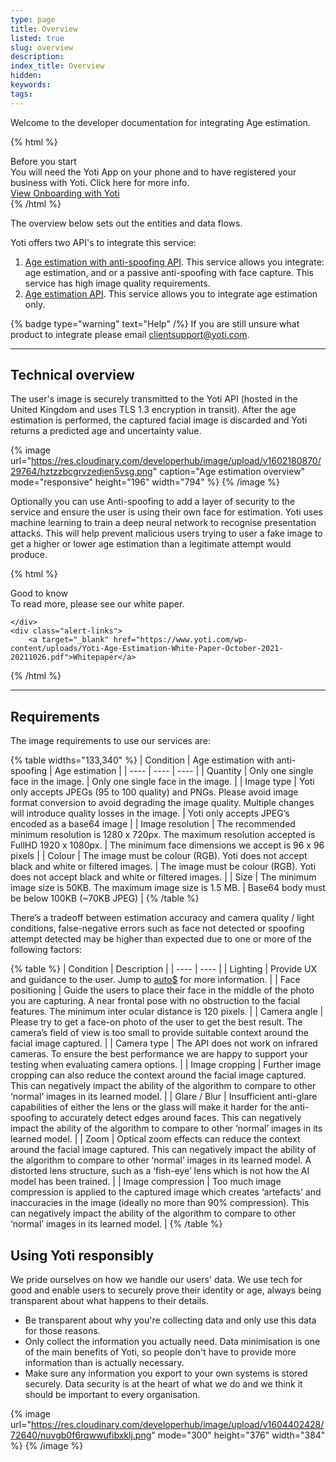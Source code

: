 ```yaml
---
type: page
title: Overview
listed: true
slug: overview
description: 
index_title: Overview
hidden: 
keywords: 
tags: 
---
```


Welcome to the developer documentation for integrating Age estimation.

{% html %}
<div class="alert-BYS">
   <div class="alert-title" id="BYS">
      Before you start
   </div>
   <div class="alert-text" >
      You will need the Yoti App on your phone and to have registered your business with Yoti. Click here for more info.
   </div>
   <div class="alert-links"> 
         <a target="_self" href="https://developers.yoti.com/yoti/age-estimation/getting-started">View Onboarding with Yoti</a>
   </div>
</div>
{% /html %}

The overview below sets out the entities and data flows.

Yoti offers two API's to integrate this service:

1. [Age estimation with anti-spoofing API](https://developers.yoti.com/age-estimation/integration-guide).  This service allows you integrate: age estimation, and or a passive anti-spoofing with face capture. This service has high image quality requirements.
2. [Age estimation API](https://developers.yoti.com/age-estimation/request-age). This service allows you to integrate age estimation only. 

{% badge type="warning" text="Help" /%} If you are still unsure what product to integrate please email [clientsupport@yoti.com](mailto:clientsupport@yoti.com).

---

## Technical overview

The user's image is securely transmitted to the Yoti API (hosted in the United Kingdom and uses TLS 1.3 encryption in transit). After the age estimation is performed, the captured facial image is discarded and Yoti returns a predicted age and uncertainty value.

{% image url="https://res.cloudinary.com/developerhub/image/upload/v1602180870/29764/hztzzbcgrvzedien5vsg.png" caption="Age estimation overview" mode="responsive" height="196" width="794" %}
{% /image %}

Optionally you can use Anti-spoofing to add a layer of security to the service and ensure the user is using their own face for estimation. Yoti uses machine learning to train a deep neural network to recognise presentation attacks. This will help prevent malicious users trying to user a fake image to get a higher or lower age estimation than a legitimate attempt would produce.

{% html %}
<div class="alert-GTK">
    <div class="alert-title" id="GTK">
        Good to know
    </div>
    <div class="alert-text">
        To read more, please see our white paper.

    </div>
    <div class="alert-links"> 
        <a target="_blank" href="https://www.yoti.com/wp-content/uploads/Yoti-Age-Estimation-White-Paper-October-2021-20211026.pdf">Whitepaper</a>
   </div>
{% /html %}

---

## Requirements

The image requirements to use our services are:

{% table widths="133,340" %}
| Condition | Age estimation with anti-spoofing | Age estimation | 
| ---- | ---- | ---- | 
| Quantity | Only one single face in the image. | Only one single face in the image. | 
| Image type | Yoti only accepts JPEGs (95 to 100 quality) and PNGs. Please avoid image format conversion to avoid degrading the image quality. Multiple changes will introduce quality losses in the image. | Yoti only accepts JPEG’s encoded as a base64 image | 
| Image resolution | The recommended minimum resolution is 1280 x 720px. The maximum resolution accepted is FullHD 1920 x 1080px. | The minimum face dimensions we accept is 96 x 96 pixels | 
| Colour | The image must be colour (RGB). Yoti does not accept black and white or filtered images. | The image must be colour (RGB). Yoti does not accept black and white or filtered images. | 
| Size | The minimum image size is 50KB. The maximum image size is 1.5 MB. | Base64 body must be below 100KB (~70KB JPEG) | 
{% /table %}

There’s a tradeoff between estimation accuracy and camera quality / light conditions, false-negative errors such as face not detected or spoofing attempt detected may be higher than expected due to one or more of the following factors:

{% table %}
| Condition | Description | 
| ---- | ---- | 
| Lighting | Provide UX and guidance to the user. Jump to [auto$](/age-estimation/user-experience) for more information. | 
| Face positioning | Guide the users to place their face in the middle of the photo you are capturing. A near frontal pose with no obstruction to the facial features. The minimum inter ocular distance is 120 pixels. | 
| Camera angle | Please try to get a face-on photo of the user to get the best result. The camera’s field of view is too small to provide suitable context around the facial image captured. | 
| Camera type | The API does not work on infrared cameras. To ensure the best performance we are happy to support your testing when evaluating camera options. | 
| Image cropping | Further image cropping can also reduce the context around the facial image captured. This can negatively impact the ability of the algorithm to compare to other ‘normal’ images in its learned model. | 
| Glare / Blur | Insufficient anti-glare capabilities of either the lens or the glass will make it harder for the anti-spoofing to accurately detect edges around faces. This can negatively impact the ability of the algorithm to compare to other ‘normal’ images in its learned model. | 
| Zoom | Optical zoom effects can reduce the context around the facial image captured. This can negatively impact the ability of the algorithm to compare to other ‘normal’ images in its learned model. A distorted lens structure, such as a ‘fish-eye’ lens which is not how the AI model has been trained. | 
| Image compression | Too much image compression is applied to the captured image which creates ‘artefacts’ and inaccuracies in the image (ideally no more than 90% compression). This can negatively impact the ability of the algorithm to compare to other ‘normal’ images in its learned model. | 
{% /table %}

## Using Yoti responsibly

We pride ourselves on how we handle our users' data. We use tech for good and enable users to securely prove their identity or age, always being transparent about what happens to their details.

- Be transparent about why you're collecting data and only use this data for those reasons.
- Only collect the information you actually need. Data minimisation is one of the main benefits of Yoti, so people don't have to provide more information than is actually necessary.
- Make sure any information you export to your own systems is stored securely. Data security is at the heart of what we do and we think it should be important to every organisation.

{% image url="https://res.cloudinary.com/developerhub/image/upload/v1604402428/72640/nuvgb0f6rqwwufibxklj.png" mode="300" height="376" width="384" %}
{% /image %}